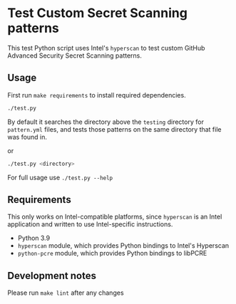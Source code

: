 # Test Custom Secret Scanning patterns

This test Python script uses Intel's `hyperscan` to test custom GitHub Advanced Security Secret Scanning patterns.

## Usage

First run `make requirements` to install required dependencies.

``` bash
./test.py
```

By default it searches the directory above the `testing` directory for `pattern.yml` files, and tests those patterns on the same directory that file was found in.

or

``` bash
./test.py <directory>
```

For full usage use `./test.py --help`

## Requirements

This only works on Intel-compatible platforms, since `hyperscan` is an Intel application and written to use Intel-specific instructions.

* Python 3.9
* `hyperscan` module, which provides Python bindings to Intel's Hyperscan
* `python-pcre` module, which provides Python bindings to libPCRE

## Development notes

Please run `make lint` after any changes

